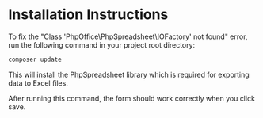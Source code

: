 # Installation Instructions

To fix the "Class 'PhpOffice\PhpSpreadsheet\IOFactory' not found" error, run the following command in your project root directory:

```bash
composer update
```

This will install the PhpSpreadsheet library which is required for exporting data to Excel files.

After running this command, the form should work correctly when you click save.
